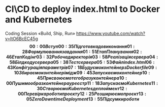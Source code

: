 # CI\CD to deploy index.html to Docker and Kubernetes

Coding Session «Build, Ship, Run»
https://www.youtube.com/watch?v=ItO6BcEC45g
**$$
00:00 Вступ
00:35 Підготовка до виконання
01:28 Формулювання завдання
01:51 Етап Планування
02:46 Етап Кодінг
03:32 Робоча директорія
03:58 Реалізація сервера
04:58 Білд коду сервера
05:38 Тест сервера
05:53 Файл index.html
06:43 Конфігурація параметрів
07:18 Будуємо контейнер з Dockerfile
09:10 Збираємо контейнер імідж
09:45 Запускаємо контейнер
10:45 Присвоюємо тег образу контейнера 
10:00 Пушимо образ контейнера у реєстр
11:18 Запускаємо Kubernetes
11:30 Створюємо Kubernetes деплоймент
12:00 Перевірка роботи проєкту
12:25 Розширюємо проєкт
13:05 Zero Downtime Deployment
13:55 Підсумки роботи
$$**